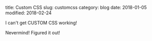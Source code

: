 title: Custom CSS
slug: customcss
category: blog
date: 2018-01-05
modified: 2018-02-24

I can't get CUSTOM CSS working!

Nevermind! Figured it out!
